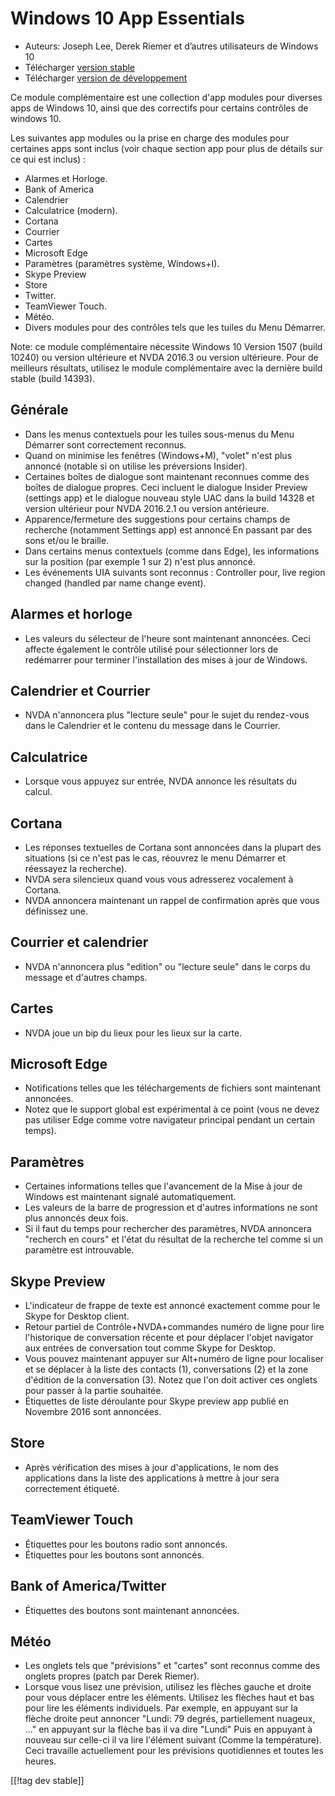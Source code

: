 # Windows 10 App Essentials #

* Auteurs: Joseph Lee, Derek Riemer et d’autres utilisateurs de Windows 10
* Télécharger [version stable][1]
* Télécharger [version de développement][2]

Ce module complémentaire est une collection d'app modules pour diverses apps
de Windows 10, ainsi que des correctifs pour certains contrôles de windows
10.

Les suivantes app modules ou la prise en charge des modules pour certaines
apps sont inclus (voir chaque section app pour plus de détails sur ce qui
est inclus) :

* Alarmes et Horloge.
* Bank of America
* Calendrier
* Calculatrice (modern).
* Cortana
* Courrier
* Cartes
* Microsoft Edge
* Paramètres (paramètres système, Windows+I).
* Skype Preview
* Store
* Twitter.
* TeamViewer Touch.
* Météo.
* Divers modules pour des contrôles tels que les tuiles du Menu Démarrer.

Note: ce module complémentaire nécessite Windows 10 Version 1507 (build
10240) ou version ultérieure et NVDA 2016.3 ou version ultérieure. Pour de
meilleurs résultats, utilisez le module complémentaire avec la dernière
build stable (build 14393).

## Générale

* Dans les menus contextuels pour les tuiles sous-menus du Menu Démarrer
  sont correctement reconnus.
* Quand on minimise les fenêtres (Windows+M), "volet" n'est plus annoncé
  (notable si on utilise les préversions Insider).
* Certaines boîtes de dialogue sont maintenant reconnues comme des boîtes de
  dialogue propres. Ceci incluent le dialogue Insider Preview (settings app)
  et le dialogue nouveau style UAC dans la build 14328 et version ultérieur
  pour NVDA 2016.2.1 ou version antérieure.
* Apparence/fermeture des suggestions pour certains champs de recherche
  (notamment Settings app) est annoncé En passant par des sons et/ou le
  braille.
* Dans certains menus contextuels (comme dans Edge), les informations sur la
  position (par exemple 1 sur 2) n'est plus annoncé.
* Les événements UIA suivants sont reconnus : Controller pour, live region
  changed (handled par name change event).

## Alarmes et horloge

* Les valeurs du sélecteur de l'heure sont maintenant annoncées. Ceci
  affecte également le contrôle utilisé pour sélectionner lors de redémarrer
  pour terminer l'installation des mises à jour de Windows.

## Calendrier et Courrier

* NVDA n'annoncera plus "lecture seule" pour le sujet du rendez-vous dans le
  Calendrier et le contenu du message dans le Courrier.

## Calculatrice

* Lorsque vous appuyez sur entrée, NVDA annonce les résultats du calcul.

## Cortana

* Les réponses textuelles de Cortana sont annoncées dans la plupart des
  situations (si ce n'est pas le cas, réouvrez le menu Démarrer et réessayez
  la recherche).
* NVDA sera silencieux quand vous vous adresserez vocalement à Cortana.
* NVDA annoncera maintenant un rappel de confirmation après que vous
  définissez une.

## Courrier et calendrier

* NVDA n'annoncera plus "edition" ou "lecture seule" dans le corps du
  message et d'autres  champs.

## Cartes

* NVDA joue un bip du lieux pour les lieux sur la carte.

## Microsoft Edge

* Notifications telles que les téléchargements de fichiers sont maintenant
  annoncées.
* Notez que le support global est expérimental à ce point (vous ne devez pas
  utiliser Edge comme votre navigateur principal pendant un certain temps).

## Paramètres

* Certaines informations telles que l'avancement de la Mise à jour de
  Windows est maintenant signalé automatiquement.
* Les valeurs de la barre de progression et d'autres informations ne sont
  plus annoncés deux fois.
* Si il faut du temps pour rechercher des paramètres, NVDA annoncera
  "recherch en cours" et l'état du résultat de la recherche tel comme si un
  paramètre est introuvable.

## Skype Preview

* L'indicateur de frappe de texte est annoncé exactement comme pour le Skype
  for Desktop client.
* Retour partiel de Contrôle+NVDA+commandes numéro de ligne pour lire
  l'historique de conversation récente et pour déplacer l'objet navigator
  aux entrées de conversation tout comme Skype for Desktop.
* Vous pouvez maintenant appuyer sur Alt+numéro de ligne pour localiser et
  se déplacer à la liste des contacts (1), conversations (2) et la zone
  d'édition de la conversation (3). Notez que l'on doit activer ces onglets
  pour passer à la partie souhaitée.
* Étiquettes de liste déroulante pour Skype preview app publié en Novembre
  2016 sont annoncées.

## Store

* Après vérification des mises à jour d'applications, le nom des
  applications dans la liste des applications à mettre à jour sera
  correctement étiqueté.

## TeamViewer Touch

* Étiquettes pour les boutons radio sont annoncés.
* Étiquettes pour les boutons sont annoncés.

## Bank of America/Twitter

* Étiquettes des boutons sont maintenant annoncées.

## Météo

* Les onglets tels que "prévisions" et "cartes" sont reconnus comme des
  onglets propres (patch par Derek Riemer).
* Lorsque vous lisez une prévision, utilisez les flèches gauche et droite
  pour vous déplacer entre les éléments. Utilisez les flèches haut et bas
  pour lire les éléments individuels. Par exemple, en appuyant sur la flèche
  droite peut annoncer "Lundi: 79 degrés, partiellement nuageux, ..." en
  appuyant sur la flèche bas il va dire "Lundi" Puis en appuyant à nouveau
  sur celle-ci il va lire l'élément suivant (Comme la température). Ceci
  travaille actuellement pour les prévisions quotidiennes et toutes les
  heures.

[[!tag dev stable]]

[1]: http://addons.nvda-project.org/files/get.php?file=w10

[2]: http://addons.nvda-project.org/files/get.php?file=w10-dev
